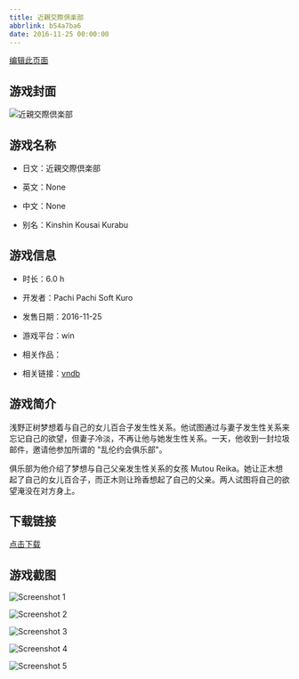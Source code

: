 ```yaml
---
title: 近親交際倶楽部
abbrlink: b54a7ba6
date: 2016-11-25 00:00:00
---
```

[编辑此页面](https://github.com/ACG-3/ADV3-source/blob/main/source/_posts/games/%E8%BF%91%E8%A6%AA%E4%BA%A4%E9%9A%9B%E5%80%B6%E6%A5%BD%E9%83%A8.md)

## 游戏封面

![近親交際倶楽部](https://pan.timero.xyz/d/onedrive/img_lib_001/%E8%BF%91%E8%A6%AA%E4%BA%A4%E9%9A%9B%E5%80%B6%E6%A5%BD%E9%83%A8_cover.avif)


## 游戏名称

- 日文：近親交際倶楽部
- 英文：None
- 中文：None

- 别名：Kinshin Kousai Kurabu


## 游戏信息

- 时长：6.0 h
- 开发者：Pachi Pachi Soft Kuro
- 发售日期：2016-11-25
- 游戏平台：win
- 相关作品：

- 相关链接：[vndb](https://vndb.org/v20292)


## 游戏简介

浅野正树梦想着与自己的女儿百合子发生性关系。他试图通过与妻子发生性关系来忘记自己的欲望，但妻子冷淡，不再让他与她发生性关系。一天，他收到一封垃圾邮件，邀请他参加所谓的 "乱伦约会俱乐部"。

俱乐部为他介绍了梦想与自己父亲发生性关系的女孩 Mutou Reika。她让正木想起了自己的女儿百合子，而正木则让玲香想起了自己的父亲。两人试图将自己的欲望淹没在对方身上。


## 下载链接

[点击下载](https://pan.timero.xyz/onedrive/adv_lib_001/%E8%BF%91%E8%A6%AA%E4%BA%A4%E9%9A%9B%E5%80%B6%E6%A5%BD%E9%83%A8)


## 游戏截图


![Screenshot 1](https://pan.timero.xyz/d/onedrive/img_lib_001/%E8%BF%91%E8%A6%AA%E4%BA%A4%E9%9A%9B%E5%80%B6%E6%A5%BD%E9%83%A8_Screenshot_1.avif)

![Screenshot 2](https://pan.timero.xyz/d/onedrive/img_lib_001/%E8%BF%91%E8%A6%AA%E4%BA%A4%E9%9A%9B%E5%80%B6%E6%A5%BD%E9%83%A8_Screenshot_2.avif)

![Screenshot 3](https://pan.timero.xyz/d/onedrive/img_lib_001/%E8%BF%91%E8%A6%AA%E4%BA%A4%E9%9A%9B%E5%80%B6%E6%A5%BD%E9%83%A8_Screenshot_3.avif)

![Screenshot 4](https://pan.timero.xyz/d/onedrive/img_lib_001/%E8%BF%91%E8%A6%AA%E4%BA%A4%E9%9A%9B%E5%80%B6%E6%A5%BD%E9%83%A8_Screenshot_4.avif)

![Screenshot 5](https://pan.timero.xyz/d/onedrive/img_lib_001/%E8%BF%91%E8%A6%AA%E4%BA%A4%E9%9A%9B%E5%80%B6%E6%A5%BD%E9%83%A8_Screenshot_5.avif)

